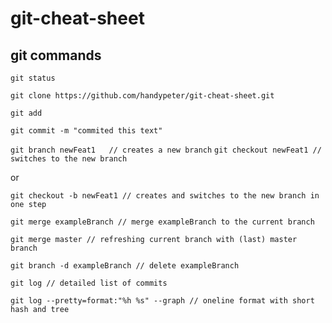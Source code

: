 # git-cheat-sheet
## git commands

`git status`

`git clone https://github.com/handypeter/git-cheat-sheet.git`

`git add`

`git commit -m "commited this text"`

`git branch newFeat1   // creates a new branch`
`git checkout newFeat1 // switches to the new branch`

or

`git checkout -b newFeat1 // creates and switches to the new branch in one step`

`git merge exampleBranch // merge exampleBranch to the current branch`

`git merge master // refreshing current branch with (last) master branch` 

`git branch -d exampleBranch // delete exampleBranch`

`git log // detailed list of commits`

`git log --pretty=format:"%h %s" --graph // oneline format with short hash and tree`
